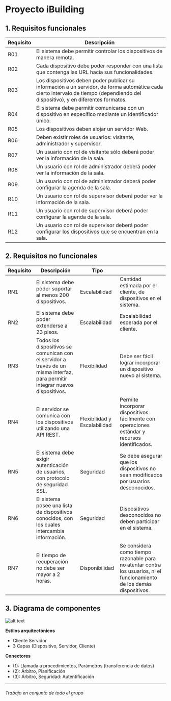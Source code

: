 Proyecto iBuilding
==================


## 1. Requisitos funcionales

<table>
	<thead>
		<tr>
			<th>Requisito</th>
			<th>Descripción</th>
		</tr>		
	</thead>
	<tbody>
		<tr>
			<td>R01</td>
			<td>El sistema debe permitir controlar los dispositivos de manera remota.</td>
		</tr>
			<tr>
			<td>R02</td>
			<td>Cada dispositivo debe poder responder con una lista que contenga las URL hacia sus funcionalidades.</td>
		</tr>
		</tr>
			<tr>
			<td>R03</td>
			<td>Los dispositivos deben poder publicar su información a un servidor, de forma automática cada cierto intervalo de tiempo (dependiendo del dispositivo), y en diferentes formatos.</td>
		</tr>
		</tr>
			<tr>
			<td>R04</td>
			<td>El sistema debe permitir comunicarse con un dispositivo en específico mediante un identificador único.</td>
		</tr>
		</tr>
			<tr>
			<td>R05</td>
			<td>Los dispositivos deben alojar un servidor Web.</td>
		</tr>
		</tr>
			<tr>
			<td>R06</td>
			<td>Deben existir roles de usuarios: visitante, administrador y supervisor.</td>
		</tr>
		</tr>
			<tr>
			<td>R07</td>
			<td>Un usuario con rol de visitante sólo deberá poder ver la información de la sala.</td>
		</tr>
		</tr>
			<tr>
			<td>R08</td>
			<td>Un usuario con rol de administrador deberá poder ver la información de la sala.</td>
		</tr>
		</tr>
			<tr>
			<td>R09</td>
			<td>Un usuario con rol de administrador deberá poder configurar la agenda de la sala.</td>
		</tr>
		</tr>
			<tr>
			<td>R10</td>
			<td>Un usuario con rol de supervisor deberá poder ver la información de la sala.</td>
		</tr>
		</tr>
			<tr>
			<td>R11</td>
			<td>Un usuario con rol de supervisor deberá poder configurar la agenda de la sala.</td>
		</tr>
		</tr>
			<tr>
			<td>R12</td>
			<td>Un usuario con rol de supervisor deberá poder configurar los dispositivos que se encuentran en la sala.</td>
		</tr>
	</tbody>
</table>


## 2. Requisitos no funcionales

<table>
	<thead>
		<tr>
			<th>Requisito</th>
			<th>Descripción</th>
			<th>Tipo</th>
			<th></th>
		</tr>		
	</thead>
	<tbody>
		<tr>
			<td>RN1</td>
			<td>El sistema debe poder soportar al menos 200 dispositivos.</td>
			<td>Escalabilidad</td>
			<td>Cantidad estimada por el cliente, de dispositivos en el sistema.</td>
		</tr>
		<tr>
			<td>RN2</td>
			<td>El sistema debe poder extenderse a  23 pisos.</td>
			<td>Escalabilidad</td>
			<td>Escalabilidad esperada por el cliente.</td>
		</tr>
		<tr>
			<td>RN3</td>
			<td>Todos los dispositivos se comunican con el servidor a través de un misma interfaz, para permitir integrar nuevos dispositivos.</td>
			<td>Flexibilidad</td>
			<td>Debe ser fácil lograr incorporar un dispositivo nuevo al sistema.</td>
		</tr>
		<tr>
			<td>RN4</td>
			<td>El servidor se comunica con los dispositivos utilizando una API REST.</td>
			<td>Flexibilidad y Escalabilidad</td>
			<td>Permite incorporar dispositivos fácilmente con operaciones estándar y recursos identificados.</td>
		</tr>
		<tr>
			<td>RN5</td>
			<td>El sistema debe exigir autenticación de usuarios, con protocolo de seguridad SSL.</td>
			<td>Seguridad</td>
			<td>Se debe asegurar que los dispositivos no sean modificados por usuarios desconocidos.</td>
		</tr>
		<tr>
			<td>RN6</td>
			<td>El sistema posee una lista de dispositivos conocidos, con los cuales intercambia información.</td>
			<td>Seguridad</td>
			<td>Dispositivos desconocidos no deben participar en el sistema.</td>
		</tr>
		<tr>
			<td>RN7</td>
			<td>El tiempo de recuperación no debe ser mayor a 2 horas.</td>
			<td>Disponibilidad</td>
			<td>Se considera como tiempo razonable para no atentar contra los usuarios, ni el funcionamiento de los demás dispositivos.</td>
		</tr>
	</tbody>
</table>


## 3. Diagrama de componentes


![alt text][diagram]

[diagram]: https://github.com/lhpaul/iBuilding/raw/master/img/package_diagram.png "Diagrama de componentesen "

**Estilos arquitectónicos**
- Cliente Servidor
- 3 Capas (Dispositivo, Servidor, Cliente)


**Conectores**
- (1): Llamada a procedimientos, Parámetros (transferencia de datos)
- (2): Árbitro, Planificación
- (3): Árbitro, Seguridad: Autentificación

---

###### Trabajo en conjunto de todo el grupo